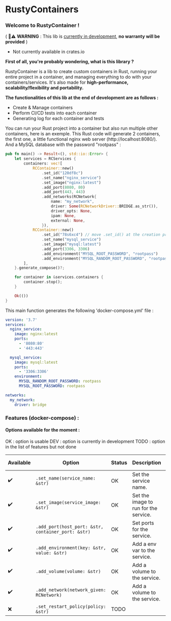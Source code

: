 # RustyContainers

### Welcome to RustyContainer !

( 🚨⚠️ **WARNING** : This lib is <ins>currently in development</ins>, **no warranty will be provided** )
- Not currently available in crates.io

**First of all, you're probably wondering, what is this library ?**

RustyContainer is a lib to create custom containers in Rust, running your entire project in a container, and managing everything to do with your containers/services. 
It's also made for **high-performance, scalability/flexibility and portability.**

**The functionalities of this lib at the end of development are as follows :**
- Create & Manage containers
- Perform CI/CD tests into each container
- Generating log for each container and tests

You can run your Rust project into a container but also run multiple other containers, here is an exemple.
This Rust code will generate 2 containers, the first one, a little functional nginx web server (http://localhost:8080/).
And a MySQL database with the password "rootpass" :

```rust
pub fn main() -> Result<(), std::io::Error> {
    let services = RCServices {
        containers: vec![
            RCContainer::new()
                .set_id("120df8c")
                .set_name("nginx_service")
                .set_image("nginx:latest")
                .add_port(8080, 80)
                .add_port(443, 443)
                .add_networks(RCNetwork{
                    name: "my_network",
                    driver: Some(RCNetworkDriver::BRIDGE.as_str()),
                    driver_opts: None,
                    ipam: None,
                    external: None,
                }),
            RCContainer::new()
                .set_id("78s6xc4") // move .set_id() at the creation process of the container
                .set_name("mysql_service")
                .set_image("mysql:latest")
                .add_port(3306, 3306)
                .add_environment("MYSQL_ROOT_PASSWORD", "rootpass")
                .add_environment("MYSQL_RANDOM_ROOT_PASSWORD", "rootpass")
        ],
    }.generate_compose()?;

    for container in &services.containers {
        container.stop();
    }

    Ok(())
}
```

This main function generates the following 'docker-compose.yml' file :

```docker-compose.yml
version: '3.7'
services:
  nginx_service:
    image: nginx:latest
    ports:
      - '8080:80'
      - '443:443'

  mysql_service:
    image: mysql:latest
    ports:
      - '3306:3306'
    environment:
      MYSQL_RANDOM_ROOT_PASSWORD: rootpass
      MYSQL_ROOT_PASSWORD: rootpass

networks:
  my_network:
    driver: bridge
```

### Features (docker-compose) :
#### Options available for the moment :

OK : option is usable
DEV : option is currently in development
TODO : option in the list of features but not done

| Available | Option                                             | Status | Description                           | Incoming modification |
| --------- | -------------------------------------------------- | ------ | ------------------------------------- | --------------------- |
| ✔️        | `.set_name(service_name: &str)`                    | OK     | Set the service name.                 | ❌                     |
| ✔️        | `.set_image(service_image: &str)`                  | OK     | Set the image to run for the service. | ❌                     |
| ✔️        | `.add_port(host_port: &str, container_port: &str)` | OK     | Set ports for the service.            | ❌                     |
| ✔️         | `.add_environment(key: &str, value: &str)`         | OK    | Add a env var to the service.         | ❌                    |
| ✔️         | `.add_volume(volume: &str)`                        | OK    | Add a volume to the service.          | ❌                    |
| ✔️         | `.add_network(network_given: RCNetwork)`           | OK    | Add a volume to the service.          | ❌                    |
| ❌         | `.set_restart_policy(policy: &str)`                | TODO  |                                       | ❌                     |
